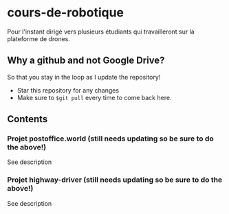 # cours-de-robotique
Pour l'instant dirigé vers plusieurs étudiants qui travailleront sur la plateforme de drones.
## Why a github and not Google Drive?
So that you stay in the loop as I update the repository! 
- Star this repository for any changes
- Make sure to ```$git pull``` every time to come back here.

## Contents
### Projet postoffice.world (still needs updating so be sure to do the above!)
See description

### Projet highway-driver (still needs updating so be sure to do the above!)
See description
